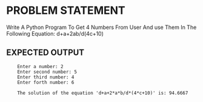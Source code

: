 # PROBLEM STATEMENT

Write A Python Program To Get 4 Numbers From User And use Them In The Following Equation:
d+a+2ab/d(4c+10)


## EXPECTED OUTPUT
        Enter a number: 2
        Enter second number: 5
        Enter third number: 4
        Enter forth number: 6

        The solution of the equation 'd+a+2*a*b/d*(4*c+10)' is: 94.6667